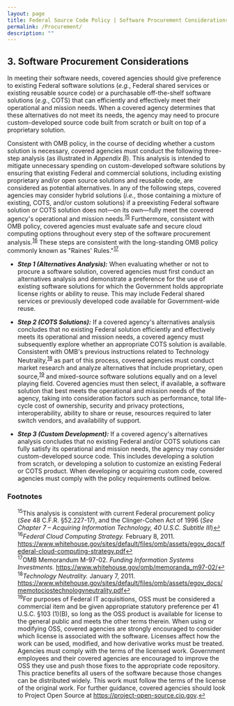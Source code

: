 ```yaml
---
layout: page
title: Federal Source Code Policy | Software Procurement Considerations
permalink: /Procurement/
description: ""
---
```


## 3. Software Procurement Considerations

In meeting their software needs, covered agencies should give preference to existing Federal software solutions (*e.g.*, Federal shared services or existing reusable source code) or a purchasable off-the-shelf software solutions (*e.g.*, COTS) that can efficiently and effectively meet their operational and mission needs. When a covered agency determines that these alternatives do not meet its needs, the agency may need to procure custom-developed source code built from scratch or built on top of a proprietary solution.

Consistent with OMB policy, in the course of deciding whether a custom solution is necessary, covered agencies must conduct the following three-step analysis (as illustrated in *Appendix B*). This analysis is intended to mitigate unnecessary spending on custom-developed software solutions by ensuring that existing Federal and commercial solutions, including existing proprietary and/or open source solutions and reusable code, are considered as potential alternatives. In any of the following steps, covered agencies may consider hybrid solutions (*i.e.*, those containing a mixture of existing, COTS, and/or custom solutions) if a preexisting Federal software solution or COTS solution does not—on its own—fully meet the covered agency's  operational and mission needs.<sup id="fnr15"><a href="#fn15">15</a></sup> Furthermore, consistent with OMB policy, covered agencies must evaluate safe and secure cloud computing options throughout every step of the software procurement analysis.<sup id="fnr16"><a href="#fn16">16</a></sup> These steps are consistent with the long-standing OMB policy commonly known as "Raines' Rules."<sup id="fnr17"><a href="#fn17">17</a></sup>

* **_Step 1 (Alternatives Analysis):_** When evaluating whether or not to procure a software solution, covered agencies must first conduct an alternatives analysis and demonstrate a preference for the use of existing software solutions for which the Government holds appropriate license rights or ability to reuse. This may include Federal shared services or previously developed code available for Government-wide reuse.

* **_Step 2 (COTS Solutions):_** If a covered agency's alternatives analysis concludes that no existing Federal solution efficiently and effectively meets its operational and mission needs, a covered agency must subsequently explore whether an appropriate COTS solution is available. Consistent with OMB's previous instructions related to Technology Neutrality,<sup id="fnr18"><a href="#fn18">18</a></sup> as part of this process, covered agencies must conduct market research and analyze alternatives that include proprietary, open source,<sup id="fnr19"><a href="#fn19">19</a></sup> and mixed-source software solutions equally and on a level playing field. Covered agencies must then select, if available, a software solution that best meets the operational and mission needs of the agency, taking into consideration factors such as performance, total life-cycle cost of ownership, security and privacy protections, interoperability, ability to share or reuse, resources required to later switch vendors, and availability of support.

* **_Step 3 (Custom Development):_** If a covered agency's alternatives analysis concludes that no existing Federal and/or COTS solutions can fully satisfy its operational and mission needs, the agency may consider custom-developed source code. This includes developing a solution from scratch, or developing a solution to customize an existing Federal or COTS product. When developing or acquiring custom code, covered agencies must comply with the policy requirements outlined below.

### Footnotes

<ul style="list-style-type:none">

<li id="fn15"><sup>15</sup>This analysis is consistent with current Federal procurement policy (<em>See</em> 48 C.F.R. §52.227-17), and the Clinger-Cohen Act of 1996 (<em>See Chapter 7 – Acquiring Information Technology, 40 U.S.C. Subtitle III</em>)<a href="#fnr15">&#8617;</a></li>
<li id="fn16"><sup>16</sup><em>Federal Cloud Computing Strategy.</em> February 8, 2011. <a href="https://www.whitehouse.gov/sites/default/files/omb/assets/egov_docs/federal-cloud-computing-strategy.pdf">https://www.whitehouse.gov/sites/default/files/omb/assets/egov_docs/federal-cloud-computing-strategy.pdf</a><a href="#fnr16">&#8617;</a></li>
<li id="fn17"><sup>17</sup>OMB Memorandum M-97-02. <em>Funding Information Systems Investments.</em> <a href="https://www.whitehouse.gov/omb/memoranda_m97-02/">https://www.whitehouse.gov/omb/memoranda_m97-02/</a><a href="#fnr17">&#8617;</a></li>
<li id="fn18"><sup>18</sup><em>Technology Neutrality.</em> January 7, 2011. <a href="https://www.whitehouse.gov/sites/default/files/omb/assets/egov_docs/memotociostechnologyneutrality.pdf">https://www.whitehouse.gov/sites/default/files/omb/assets/egov_docs/memotociostechnologyneutrality.pdf</a><a href="#fnr18">&#8617;</a></li>
<li id="fn19"><sup>19</sup>For purposes of Federal IT acquisitions, OSS must be considered a commercial item and be given appropriate statutory preference per 41 U.S.C. §103 (1)(B), so long as the OSS product is available for license to the general public and meets the other terms therein. When using or modifying OSS, covered agencies are strongly encouraged to consider which license is associated with the software. Licenses affect how the work can be used, modified, and how derivative works must be treated. Agencies must comply with the terms of the licensed work. Government employees and their covered agencies are encouraged to improve the OSS they use and push those fixes to the appropriate code repository. This practice benefits all users of the software because those changes can be distributed widely. This work must follow the terms of the license of the original work. For further guidance, covered agencies should look to Project Open Source at <a href="https://project-open-source.cio.gov">https://project-open-source.cio.gov</a>.<a href="#fnr19">&#8617;</a></li>

</ul>
